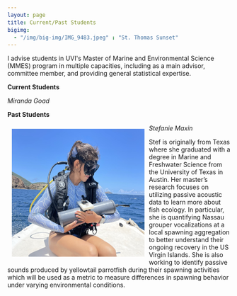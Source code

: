 ```yaml
---
layout: page
title: Current/Past Students
bigimg:
  - "/img/big-img/IMG_9483.jpeg" : "St. Thomas Sunset"
---
```


I advise students in UVI's Master of Marine and Environmental Science (MMES) program in multiple capacities, including as a main advisor, committee member, and providing general statistical expertise. 

**Current Students**  

*Miranda Goad*

**Past Students**  
  
<img style="padding: 10px" align = "left" width = "300" src="/img/big-img/stef.jpeg"> 

*Stefanie Maxin*  
  
Stef is originally from Texas where she graduated with a degree in Marine and Freshwater Science from the University of Texas in Austin. Her master’s research focuses on utilizing passive acoustic data to learn more about fish ecology. In particular, she is quantifying Nassau grouper vocalizations at a local spawning aggregation to better understand their ongoing recovery in the US Virgin Islands. She is also working to identify passive sounds produced by yellowtail parrotfish during their spawning activities which will be used as a metric to measure differences in spawning behavior under varying environmental conditions.    

<br clear="left"/>
        
      
